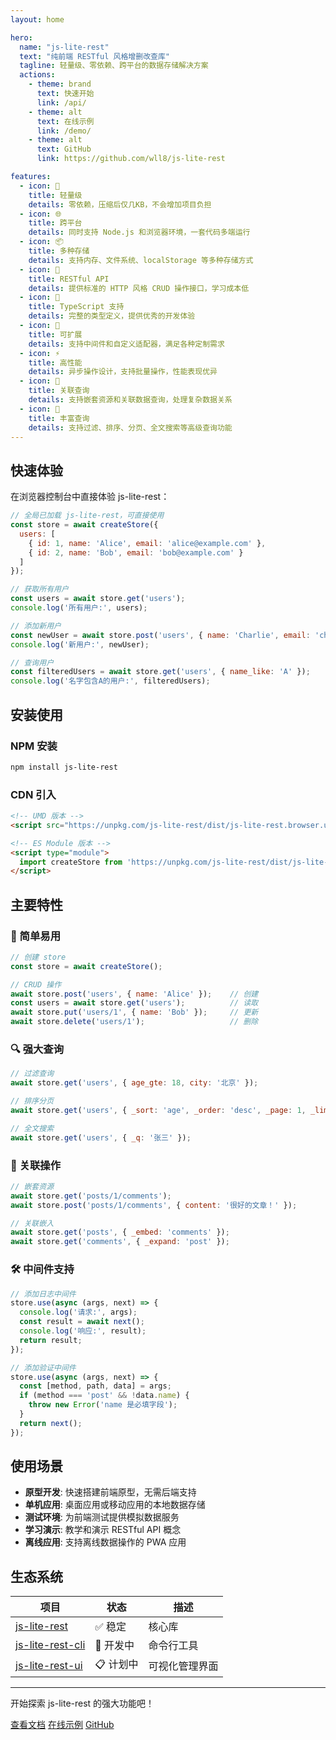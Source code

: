 ```yaml
---
layout: home

hero:
  name: "js-lite-rest"
  text: "纯前端 RESTful 风格增删改查库"
  tagline: 轻量级、零依赖、跨平台的数据存储解决方案
  actions:
    - theme: brand
      text: 快速开始
      link: /api/
    - theme: alt
      text: 在线示例
      link: /demo/
    - theme: alt
      text: GitHub
      link: https://github.com/wll8/js-lite-rest

features:
  - icon: 🚀
    title: 轻量级
    details: 零依赖，压缩后仅几KB，不会增加项目负担
  - icon: 🌐
    title: 跨平台
    details: 同时支持 Node.js 和浏览器环境，一套代码多端运行
  - icon: 📦
    title: 多种存储
    details: 支持内存、文件系统、localStorage 等多种存储方式
  - icon: 🔄
    title: RESTful API
    details: 提供标准的 HTTP 风格 CRUD 操作接口，学习成本低
  - icon: 🎯
    title: TypeScript 支持
    details: 完整的类型定义，提供优秀的开发体验
  - icon: 🔧
    title: 可扩展
    details: 支持中间件和自定义适配器，满足各种定制需求
  - icon: ⚡
    title: 高性能
    details: 异步操作设计，支持批量操作，性能表现优异
  - icon: 🔗
    title: 关联查询
    details: 支持嵌套资源和关联数据查询，处理复杂数据关系
  - icon: 📝
    title: 丰富查询
    details: 支持过滤、排序、分页、全文搜索等高级查询功能
---
```


## 快速体验

在浏览器控制台中直接体验 js-lite-rest：

```javascript
// 全局已加载 js-lite-rest，可直接使用
const store = await createStore({
  users: [
    { id: 1, name: 'Alice', email: 'alice@example.com' },
    { id: 2, name: 'Bob', email: 'bob@example.com' }
  ]
});

// 获取所有用户
const users = await store.get('users');
console.log('所有用户:', users);

// 添加新用户
const newUser = await store.post('users', { name: 'Charlie', email: 'charlie@example.com' });
console.log('新用户:', newUser);

// 查询用户
const filteredUsers = await store.get('users', { name_like: 'A' });
console.log('名字包含A的用户:', filteredUsers);
```

## 安装使用

### NPM 安装

```bash
npm install js-lite-rest
```

### CDN 引入

```html
<!-- UMD 版本 -->
<script src="https://unpkg.com/js-lite-rest/dist/js-lite-rest.browser.umd.js"></script>

<!-- ES Module 版本 -->
<script type="module">
  import createStore from 'https://unpkg.com/js-lite-rest/dist/js-lite-rest.browser.esm.js';
</script>
```

## 主要特性

### 🎯 简单易用

```javascript
// 创建 store
const store = await createStore();

// CRUD 操作
await store.post('users', { name: 'Alice' });    // 创建
const users = await store.get('users');          // 读取
await store.put('users/1', { name: 'Bob' });     // 更新
await store.delete('users/1');                   // 删除
```

### 🔍 强大查询

```javascript
// 过滤查询
await store.get('users', { age_gte: 18, city: '北京' });

// 排序分页
await store.get('users', { _sort: 'age', _order: 'desc', _page: 1, _limit: 10 });

// 全文搜索
await store.get('users', { _q: '张三' });
```

### 🔗 关联操作

```javascript
// 嵌套资源
await store.get('posts/1/comments');
await store.post('posts/1/comments', { content: '很好的文章！' });

// 关联嵌入
await store.get('posts', { _embed: 'comments' });
await store.get('comments', { _expand: 'post' });
```

### 🛠️ 中间件支持

```javascript
// 添加日志中间件
store.use(async (args, next) => {
  console.log('请求:', args);
  const result = await next();
  console.log('响应:', result);
  return result;
});

// 添加验证中间件
store.use(async (args, next) => {
  const [method, path, data] = args;
  if (method === 'post' && !data.name) {
    throw new Error('name 是必填字段');
  }
  return next();
});
```

## 使用场景

- **原型开发**: 快速搭建前端原型，无需后端支持
- **单机应用**: 桌面应用或移动应用的本地数据存储
- **测试环境**: 为前端测试提供模拟数据服务
- **学习演示**: 教学和演示 RESTful API 概念
- **离线应用**: 支持离线数据操作的 PWA 应用

## 生态系统

| 项目 | 状态 | 描述 |
|------|------|------|
| [js-lite-rest](https://github.com/wll8/js-lite-rest) | ✅ 稳定 | 核心库 |
| [js-lite-rest-cli](https://github.com/wll8/js-lite-rest-cli) | 🚧 开发中 | 命令行工具 |
| [js-lite-rest-ui](https://github.com/wll8/js-lite-rest-ui) | 📋 计划中 | 可视化管理界面 |

---

<div class="text-center mt-8">
  <p class="text-gray-600">
    开始探索 js-lite-rest 的强大功能吧！
  </p>
  <div class="flex justify-center space-x-4 mt-4">
    <a href="/api/" class="bg-blue-600 text-white px-6 py-2 rounded-md hover:bg-blue-700 transition-colors">查看文档</a>
    <a href="/demo/" class="bg-green-600 text-white px-6 py-2 rounded-md hover:bg-green-700 transition-colors">在线示例</a>
    <a href="https://github.com/wll8/js-lite-rest" class="bg-gray-600 text-white px-6 py-2 rounded-md hover:bg-gray-700 transition-colors">GitHub</a>
  </div>
</div>


